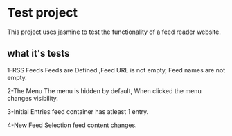 # Test project
This project uses jasmine to test the functionality of a feed reader website.



## what it's tests
1-RSS Feeds
Feeds are Defined ,Feed URL is not empty, Feed names are not empty.

2-The Menu
The menu is hidden by default, When clicked the menu changes visibility.

3-Initial Entries
feed container has atleast 1 entry.

4-New Feed Selection
feed content changes.
